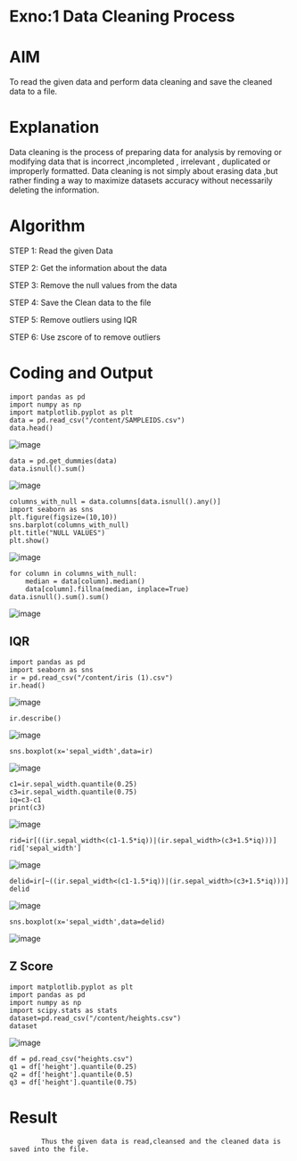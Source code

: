# Exno:1 Data Cleaning Process

# AIM
To read the given data and perform data cleaning and save the cleaned data to a file.

# Explanation
Data cleaning is the process of preparing data for analysis by removing or modifying data that is incorrect ,incompleted , irrelevant , duplicated or improperly formatted. Data cleaning is not simply about erasing data ,but rather finding a way to maximize datasets accuracy without necessarily deleting the information.

# Algorithm
STEP 1: Read the given Data

STEP 2: Get the information about the data

STEP 3: Remove the null values from the data

STEP 4: Save the Clean data to the file

STEP 5: Remove outliers using IQR

STEP 6: Use zscore of to remove outliers

# Coding and Output
```
import pandas as pd
import numpy as np
import matplotlib.pyplot as plt
data = pd.read_csv("/content/SAMPLEIDS.csv")
data.head()
```
![image](https://github.com/Lokhnath10/exno1/assets/138969918/98a7dd6a-b960-4099-88e5-35930eb9690a)

```
data = pd.get_dummies(data)
data.isnull().sum()
```
![image](https://github.com/Lokhnath10/exno1/assets/138969918/e4f43762-dff7-4c83-8e8c-ef959ed98696)
```
columns_with_null = data.columns[data.isnull().any()]
import seaborn as sns
plt.figure(figsize=(10,10))
sns.barplot(columns_with_null)
plt.title("NULL VALUES")
plt.show()
```
![image](https://github.com/Lokhnath10/exno1/assets/138969918/81cb1f74-30eb-4a17-897d-b56e37d2a840)
```
for column in columns_with_null:
    median = data[column].median()  
    data[column].fillna(median, inplace=True)
data.isnull().sum().sum()
```
![image](https://github.com/Lokhnath10/exno1/assets/138969918/312f5f58-7a38-47c1-9510-0a19bbcff37a)
## IQR
```
import pandas as pd
import seaborn as sns
ir = pd.read_csv("/content/iris (1).csv")
ir.head()
```
![image](https://github.com/Lokhnath10/exno1/assets/138969918/b23cba58-5533-4a49-b347-1607c4484550)
```
ir.describe()
```
![image](https://github.com/Lokhnath10/exno1/assets/138969918/8f12bb16-bd91-4f6e-82b2-938df4392ab8)
```
sns.boxplot(x='sepal_width',data=ir)
```
![image](https://github.com/Lokhnath10/exno1/assets/138969918/d617d165-aa7a-4e92-a06d-98d46589a645)
```
c1=ir.sepal_width.quantile(0.25)
c3=ir.sepal_width.quantile(0.75)
iq=c3-c1
print(c3)
```
![image](https://github.com/Lokhnath10/exno1/assets/138969918/1a49638b-a5a2-44bb-a23b-54ef29d093f3)
```
rid=ir[((ir.sepal_width<(c1-1.5*iq))|(ir.sepal_width>(c3+1.5*iq)))]
rid['sepal_width']
```
![image](https://github.com/Lokhnath10/exno1/assets/138969918/a76dfddd-d6d5-4cd8-a079-4a920abf5f21)
```
delid=ir[~((ir.sepal_width<(c1-1.5*iq))|(ir.sepal_width>(c3+1.5*iq)))]
delid
```
![image](https://github.com/Lokhnath10/exno1/assets/138969918/6a5582ad-b434-45a0-aedc-91934839bf7a)
```
sns.boxplot(x='sepal_width',data=delid)
```
![image](https://github.com/Lokhnath10/exno1/assets/138969918/59053bd9-167e-46fc-b1dc-586a00e6b41b)
## Z Score
```
import matplotlib.pyplot as plt
import pandas as pd
import numpy as np
import scipy.stats as stats
dataset=pd.read_csv("/content/heights.csv")
dataset
```
![image](https://github.com/Lokhnath10/exno1/assets/138969918/3aa6e127-78ff-4cb6-88e1-2919c1f1def6)
```
df = pd.read_csv("heights.csv")
q1 = df['height'].quantile(0.25)
q2 = df['height'].quantile(0.5)
q3 = df['height'].quantile(0.75)
```

# Result
            Thus the given data is read,cleansed and the cleaned data is saved into the file.

